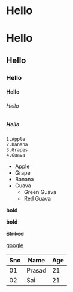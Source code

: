 <h1>Hello</h1>

# Hello
## Hello
### Hello
#### Hello
###### Hello
##### Hello

    1.Apple
    2.Banana
    3.Grapes
    4.Guava

- Apple
- Grape
- Banana
- Guava
    - Green Guava
    - Red Guava
 
 **bold**

 __bold__ 

 ~~Striked~~

 [google](https://github.com)  



 | Sno | Name | Age |
 |---|---|----|
 |01|Prasad|21|
 |02|Sai|21|
 
  
